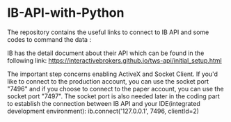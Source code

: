 # IB-API-with-Python
The repository contains the useful links to connect to IB API and some codes to command the data :

IB has the detail document about their API which can be found in the following link:
https://interactivebrokers.github.io/tws-api/initial_setup.html

The important step concerns enabling ActiveX and Socket Client. If you'd like to connect to the production account, you can use the socket port "7496" and if you choose to connect to the paper account, you can use the socket port "7497".
The socket port is also needed later in the coding part to establish the connection between IB API and your IDE(integrated development environment):
ib.connect('127.0.0.1', 7496, clientId=2)
